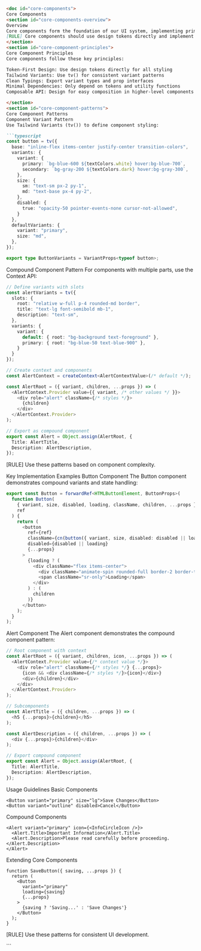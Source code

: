 ```markdown
<doc id="core-components">
Core Components
<section id="core-components-overview">
Overview
Core components form the foundation of our UI system, implementing primitive elements with minimal dependencies that follow our design token system and consistent patterns.
[RULE] Core components should use design tokens directly and implement consistent patterns for variants and state.
</section>
<section id="core-component-principles">
Core Component Principles
Core components follow these key principles:

Token-First Design: Use design tokens directly for all styling
Tailwind Variants: Use tv() for consistent variant patterns
Clean Typings: Export variant types and prop interfaces
Minimal Dependencies: Only depend on tokens and utility functions
Composable API: Design for easy composition in higher-level components

</section>
<section id="core-component-patterns">
Core Component Patterns
Component Variant Pattern
Use Tailwind Variants (tv()) to define component styling:

```typescript
const button = tv({
  base: "inline-flex items-center justify-center transition-colors",
  variants: {
    variant: {
      primary: `bg-blue-600 ${textColors.white} hover:bg-blue-700`,
      secondary: `bg-gray-200 ${textColors.dark} hover:bg-gray-300`,
    },
    size: {
      sm: "text-sm px-2 py-1",
      md: "text-base px-4 py-2",
    },
    disabled: {
      true: "opacity-50 pointer-events-none cursor-not-allowed",
    }
  },
  defaultVariants: {
    variant: "primary",
    size: "md",
  },
});

export type ButtonVariants = VariantProps<typeof button>;
```
Compound Component Pattern
For components with multiple parts, use the Context API:

```typescript
// Define variants with slots
const alertVariants = tv({
  slots: {
    root: "relative w-full p-4 rounded-md border",
    title: "text-lg font-semibold mb-1",
    description: "text-sm",
  },
  variants: {
    variant: {
      default: { root: "bg-background text-foreground" },
      primary: { root: "bg-blue-50 text-blue-900" },
    }
  }
});

// Create context and components
const AlertContext = createContext<AlertContextValue>(/* default */);

const AlertRoot = ({ variant, children, ...props }) => (
  <AlertContext.Provider value={{ variant, /* other values */ }}>
    <div role="alert" className={/* styles */}>
      {children}
    </div>
  </AlertContext.Provider>
);

// Export as compound component
export const Alert = Object.assign(AlertRoot, {
  Title: AlertTitle,
  Description: AlertDescription,
});
```
[RULE] Use these patterns based on component complexity.
</section>
<section id="core-implementation-examples">
Key Implementation Examples
Button Component
The Button component demonstrates compound variants and state handling:

```typescript
export const Button = forwardRef<HTMLButtonElement, ButtonProps>(
  function Button(
    { variant, size, disabled, loading, className, children, ...props }, 
    ref
  ) {
    return (
      <button
        ref={ref}
        className={cn(button({ variant, size, disabled: disabled || loading }), className)}
        disabled={disabled || loading}
        {...props}
      >
        {loading ? (
          <div className="flex items-center">
            <div className="animate-spin rounded-full border-2 border-t-transparent" />
            <span className="sr-only">Loading</span>
          </div>
        ) : (
          children
        )}
      </button>
    );
  }
);
```
Alert Component
The Alert component demonstrates the compound component pattern:

```typescript
// Root component with context
const AlertRoot = ({ variant, children, icon, ...props }) => (
  <AlertContext.Provider value={/* context value */}>
    <div role="alert" className={/* styles */} {...props}>
      {icon && <div className={/* styles */}>{icon}</div>}
      <div>{children}</div>
    </div>
  </AlertContext.Provider>
);

// Subcomponents
const AlertTitle = ({ children, ...props }) => (
  <h5 {...props}>{children}</h5>
);

const AlertDescription = ({ children, ...props }) => (
  <div {...props}>{children}</div>
);

// Export compound component
export const Alert = Object.assign(AlertRoot, {
  Title: AlertTitle,
  Description: AlertDescription,
});
```
</section>

<section id="core-components-usage">
Usage Guidelines
Basic Components

```tsx
<Button variant="primary" size="lg">Save Changes</Button>
<Button variant="outline" disabled>Cancel</Button>
```
Compound Components

```tsx
<Alert variant="primary" icon={<InfoCircleIcon />}>
  <Alert.Title>Important Information</Alert.Title>
  <Alert.Description>Please read carefully before proceeding.</Alert.Description>
</Alert>
```
Extending Core Components

```tsx
function SaveButton({ saving, ...props }) {
  return (
    <Button 
      variant="primary"
      loading={saving}
      {...props}
    >
      {saving ? 'Saving...' : 'Save Changes'}
    </Button>
  );
}
```
[RULE] Use these patterns for consistent UI development.
</section>

</doc>
```
